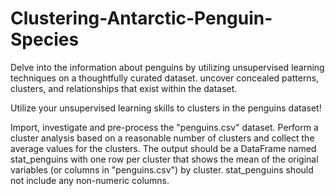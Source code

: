 # Clustering-Antarctic-Penguin-Species
Delve into the information about penguins by utilizing unsupervised learning techniques on a thoughtfully curated dataset. uncover concealed patterns, clusters, and relationships that exist within the dataset.


Utilize your unsupervised learning skills to clusters in the penguins dataset!

Import, investigate and pre-process the "penguins.csv" dataset.
Perform a cluster analysis based on a reasonable number of clusters and collect the average values for the clusters. The output should be a DataFrame named stat_penguins with one row per cluster that shows the mean of the original variables (or columns in "penguins.csv") by cluster. stat_penguins should not include any non-numeric columns.
